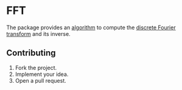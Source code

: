 # FFT

The package provides an [algorithm][1] to compute the [discrete Fourier
transform][2] and its inverse.

## Contributing

1. Fork the project.
2. Implement your idea.
3. Open a pull request.

[1]: https://en.wikipedia.org/wiki/Fast_Fourier_transform
[2]: https://en.wikipedia.org/wiki/Discrete_Fourier_transform
